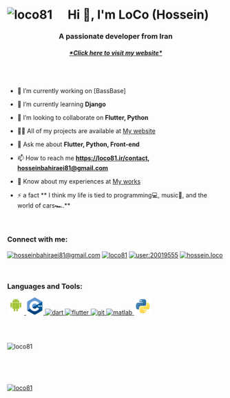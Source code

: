 <h1 align="center"> <img align="left" src="https://komarev.com/ghpvc/?username=loco81&label=Profile%20views&color=b40eaf&style=flat" alt="loco81" /> Hi 👋, I'm LoCo (Hossein) </h1>
<h3 align="center">A passionate developer from Iran</h3>
<h5 align="center"><a href="https://loco81.ir">*Click here to visit my website*</a></h5>
<br>

<br>

- 🔭 I’m currently working on [BassBase]

- 🌱 I’m currently learning **Django**

- 👯 I’m looking to collaborate on **Flutter, Python**

- 👨‍💻 All of my projects are available at [My website](https://loco81.ir)

- 💬 Ask me about **Flutter, Python, Front-end**

- 📫 How to reach me **https://loco81.ir/contact, hosseinbahiraei81@gmail.com**

- 📄 Know about my experiences at [My works](https://loco81.ir/skills)

- ⚡ a fact ** I think my life is tied to programming💻, music🎵, and the world of cars🏎️.**
<br>

<h3 align="left">Connect with me:</h3>
<p align="left">
<a href="mailto:hosseinbahiraei81@gmail.com?subject=Hi LoCo&body=I emailed you to tell you that..." target="blank"><img align="center" src="https://upload.wikimedia.org/wikipedia/commons/7/7e/Gmail_icon_%282020%29.svg" alt="hosseinbahiraei81@gmail.com" height="25" width="35" /></a>
<a href="https://linkedin.com/in/loco81" target="blank"><img align="center" src="https://raw.githubusercontent.com/rahuldkjain/github-profile-readme-generator/master/src/images/icons/Social/linked-in-alt.svg" alt="loco81" height="30" width="40" /></a>
<a href="https://stackoverflow.com/users/20019555" target="blank"><img align="center" src="https://raw.githubusercontent.com/rahuldkjain/github-profile-readme-generator/master/src/images/icons/Social/stack-overflow.svg" alt="user:20019555" height="30" width="40" /></a>
<a href="https://instagram.com/hossein.loco" target="blank"><img align="center" src="https://raw.githubusercontent.com/rahuldkjain/github-profile-readme-generator/master/src/images/icons/Social/instagram.svg" alt="hossein.loco" height="30" width="40" /></a>
</p>
<br>

<h3 align="left">Languages and Tools:</h3>
<p align="left"> <a href="https://developer.android.com" target="_blank" rel="noreferrer"> <img src="https://raw.githubusercontent.com/devicons/devicon/master/icons/android/android-original-wordmark.svg" alt="android" width="40" height="40"/> </a> <a href="https://www.w3schools.com/cpp/" target="_blank" rel="noreferrer"> <img src="https://raw.githubusercontent.com/devicons/devicon/master/icons/cplusplus/cplusplus-original.svg" alt="cplusplus" width="40" height="40"/> </a> <a href="https://dart.dev" target="_blank" rel="noreferrer"> <img src="https://www.vectorlogo.zone/logos/dartlang/dartlang-icon.svg" alt="dart" width="40" height="40"/> </a> <a href="https://flutter.dev" target="_blank" rel="noreferrer"> <img src="https://www.vectorlogo.zone/logos/flutterio/flutterio-icon.svg" alt="flutter" width="40" height="40"/> </a> <a href="https://git-scm.com/" target="_blank" rel="noreferrer"> <img src="https://www.vectorlogo.zone/logos/git-scm/git-scm-icon.svg" alt="git" width="40" height="40"/> </a> <a href="https://www.mathworks.com/" target="_blank" rel="noreferrer"> <img src="https://upload.wikimedia.org/wikipedia/commons/2/21/Matlab_Logo.png" alt="matlab" width="40" height="40"/> </a> <a href="https://www.python.org" target="_blank" rel="noreferrer"> <img src="https://raw.githubusercontent.com/devicons/devicon/master/icons/python/python-original.svg" alt="python" width="40" height="40"/> </a> </p>
<br>
<br>

<!-- <p>&nbsp;<img align="center" src="https://github-readme-stats.vercel.app/api?username=loco81&show_icons=true&theme=onedark&locale=en" alt="loco81" /></p> -->

<p><img align="left" src="https://github-readme-stats.vercel.app/api/top-langs?username=loco81&show_icons=true&theme=onedark&locale=en&layout=compact" alt="loco81" /></p>
<br>
<p> <br>  <br> </p>

<p align="left"> <a href="https://github.com/ryo-ma/github-profile-trophy"><img src="https://github-profile-trophy.vercel.app/?username=loco81" alt="loco81" /></a> </p>
